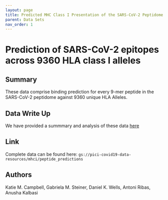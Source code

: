 ```yaml
---
layout: page
title: Predicted MHC Class I Presentation of the SARS-CoV-2 Peptidome
parent: Data Sets
nav_order: 1
---
```


# Prediction of SARS-CoV-2 epitopes across 9360 HLA class I alleles

## Summary
These data comprise binding prediction for every 9-mer peptide in the SARS-CoV-2 peptidome against 9360 unique HLA Alleles.

## Data Write Up
We have provided a summmary and analysis of these data [here](/assets/FINAL_SARS-CoV2_Class-I-Epitopes_BriefReport.pdf)

## Link
Complete data can be found here: 
`gs://pici-covid19-data-resources/mhci/peptide_predictions`

## Authors
Katie M. Campbell, Gabriela M. Steiner, Daniel K. Wells, Antoni Ribas, Anusha Kalbasi


